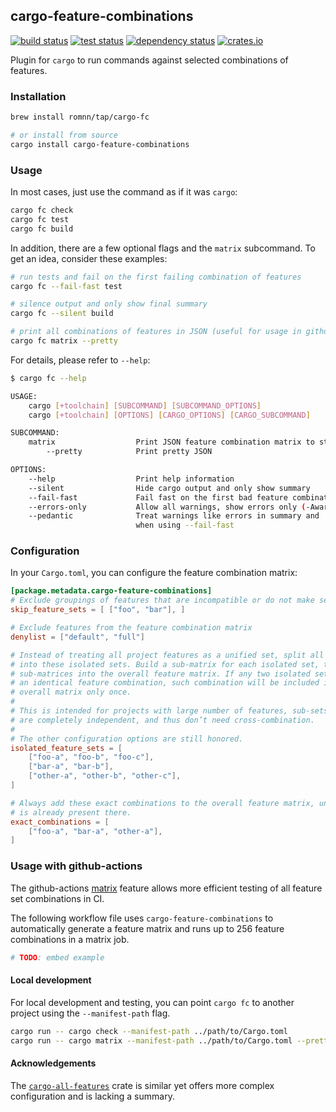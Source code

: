 ## cargo-feature-combinations

[<img alt="build status" src="https://img.shields.io/github/actions/workflow/status/romnn/cargo-feature-combinations/build.yaml?label=build">](https://github.com/romnn/cargo-feature-combinations/actions/workflows/build.yaml)
[<img alt="test status" src="https://img.shields.io/github/actions/workflow/status/romnn/cargo-feature-combinations/test.yaml?label=test">](https://github.com/romnn/cargo-feature-combinations/actions/workflows/test.yaml)
[![dependency status](https://deps.rs/repo/github/romnn/cargo-feature-combinations/status.svg)](https://deps.rs/repo/github/romnn/cargo-feature-combinations)
[<img alt="crates.io" src="https://img.shields.io/crates/v/cargo-feature-combinations">](https://crates.io/crates/cargo-feature-combinations)

Plugin for `cargo` to run commands against selected combinations of features.

### Installation

```bash
brew install romnn/tap/cargo-fc

# or install from source
cargo install cargo-feature-combinations
```

### Usage

In most cases, just use the command as if it was `cargo`:

```bash
cargo fc check
cargo fc test
cargo fc build
```

In addition, there are a few optional flags and the `matrix` subcommand.
To get an idea, consider these examples:

```bash
# run tests and fail on the first failing combination of features
cargo fc --fail-fast test

# silence output and only show final summary
cargo fc --silent build

# print all combinations of features in JSON (useful for usage in github actions)
cargo fc matrix --pretty
```

For details, please refer to `--help`:

```bash
$ cargo fc --help

USAGE:
    cargo [+toolchain] [SUBCOMMAND] [SUBCOMMAND_OPTIONS]
    cargo [+toolchain] [OPTIONS] [CARGO_OPTIONS] [CARGO_SUBCOMMAND]

SUBCOMMAND:
    matrix                  Print JSON feature combination matrix to stdout
        --pretty            Print pretty JSON

OPTIONS:
    --help                  Print help information
    --silent                Hide cargo output and only show summary
    --fail-fast             Fail fast on the first bad feature combination
    --errors-only           Allow all warnings, show errors only (-Awarnings)
    --pedantic              Treat warnings like errors in summary and
                            when using --fail-fast
```

### Configuration

In your `Cargo.toml`, you can configure the feature combination matrix:

```toml
[package.metadata.cargo-feature-combinations]
# Exclude groupings of features that are incompatible or do not make sense
skip_feature_sets = [ ["foo", "bar"], ]

# Exclude features from the feature combination matrix
denylist = ["default", "full"]

# Instead of treating all project features as a unified set, split all features 
# into these isolated sets. Build a sub-matrix for each isolated set, then merge 
# sub-matrices into the overall feature matrix. If any two isolated sets produce 
# an identical feature combination, such combination will be included in the 
# overall matrix only once.
#
# This is intended for projects with large number of features, sub-sets of which 
# are completely independent, and thus don’t need cross-combination.
#
# The other configuration options are still honored.
isolated_feature_sets = [
    ["foo-a", "foo-b", "foo-c"],
    ["bar-a", "bar-b"],
    ["other-a", "other-b", "other-c"],
]

# Always add these exact combinations to the overall feature matrix, unless one 
# is already present there.
exact_combinations = [
    ["foo-a", "bar-a", "other-a"],
]
```

### Usage with github-actions

The github-actions [matrix](https://docs.github.com/en/actions/using-jobs/using-a-matrix-for-your-jobs) feature allows more efficient testing of all feature set combinations in CI.

The following workflow file uses `cargo-feature-combinations` to automatically generate a feature matrix and runs up to 256 feature combinations in a matrix job.

```yaml
# TODO: embed example
```

#### Local development

For local development and testing, you can point `cargo fc` to another project using
the `--manifest-path` flag.

```bash
cargo run -- cargo check --manifest-path ../path/to/Cargo.toml
cargo run -- cargo matrix --manifest-path ../path/to/Cargo.toml --pretty
```

#### Acknowledgements

The [`cargo-all-features`](https://crates.io/crates/cargo-all-features) crate is similar yet offers more complex configuration and is lacking a summary.
